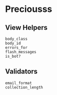 Preciousss
==========

View Helpers
------------

    body_class
    body_id
    errors_for
    flash_messages
    is_bot?

Validators
----------

    email_format
    collection_length